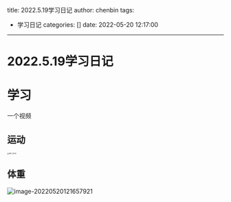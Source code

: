 title: 2022.5.19学习日记
author: chenbin
tags:
  - 学习日记
categories: []
date: 2022-05-20 12:17:00
---
# 2022.5.19学习日记

# 学习

一个视频

## 运动

<img src="https://ypyun-cdn.u1n1.com/img/picgo/2022/05/20/20220520121642.JPG" alt="IMG_3906" style="zoom:25%;" />

## 体重

![image-20220520121657921](https://ypyun-cdn.u1n1.com/img/picgo/2022/05/20/20220520121657.png)